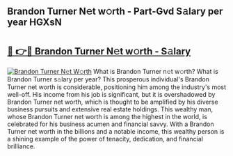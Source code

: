 ## Brandon Turner N𝚎t w𝚘rth - Part-Gvd S𝚊lary per year HGXsN

# <h2><a href="http://gc0d1px.nevu.top/?p=Brandon+Turner">🔗 👉🔴 Brandon Turner N𝚎t w𝚘rth - S𝚊lary</a></h2>

[![Brandon Turner N𝚎t W𝚘rth](https://i.imgur.com/Oavwk0R.jpeg)](http://gc0d1px.nevu.top/?p=Brandon+Turner)
What is Brandon Turner n𝚎t w𝚘rth? What is Brandon Turner s𝚊lary per year?
This prosperous individual's Brandon Turner net worth is considerable, positioning him among the industry's most well-off. His income from his job is significant, but it is overshadowed by Brandon Turner net worth, which is thought to be amplified by his diverse business pursuits and extensive real estate holdings. This wealthy man, whose Brandon Turner net worth is among the highest in the world, is celebrated for his business acumen and financial savvy. With a Brandon Turner net worth in the billions and a notable income, this wealthy person is a shining example of the power of tenacity, dedication, and financial brilliance.
